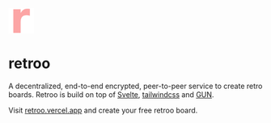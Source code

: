 <img width="50px" src="./public/favicon.png"/>

# retroo

A decentralized, end-to-end encrypted, peer-to-peer service to create retro boards. Retroo is build on top of [Svelte](https://github.com/sveltejs/svelte), [tailwindcss](https://github.com/tailwindlabs/tailwindcss) and [GUN](https://github.com/amark/gun).

Visit [retroo.vercel.app](https://retroo.vercel.app) and create your free retroo board.
